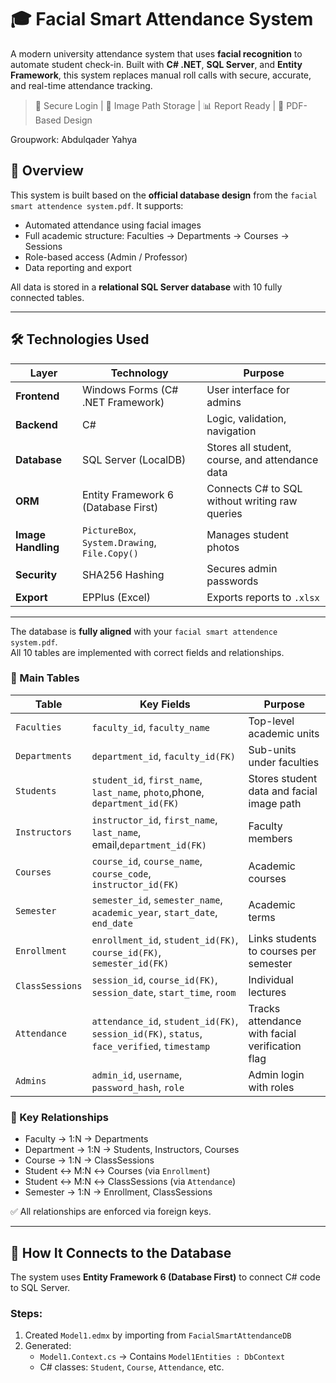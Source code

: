 # 🎓 Facial Smart Attendance System

A modern university attendance system that uses **facial recognition** to automate student check-in. Built with **C# .NET**, **SQL Server**, and **Entity Framework**, this system replaces manual roll calls with secure, accurate, and real-time attendance tracking.

> 🔐 Secure Login | 📸 Image Path Storage | 📊 Report Ready | 🧠 PDF-Based Design

Groupwork:
Abdulqader
Yahya

## 📂 Overview

This system is built based on the **official database design** from the `facial smart attendence system.pdf`. It supports:
- Automated attendance using facial images
- Full academic structure: Faculties → Departments → Courses → Sessions
- Role-based access (Admin / Professor)
- Data reporting and export

All data is stored in a **relational SQL Server database** with 10 fully connected tables.

---

## 🛠️ Technologies Used

| Layer | Technology | Purpose |
|------|-----------|--------|
| **Frontend** | Windows Forms (C# .NET Framework) | User interface for admins |
| **Backend** | C# | Logic, validation, navigation |
| **Database** | SQL Server (LocalDB) | Stores all student, course, and attendance data |
| **ORM** | Entity Framework 6 (Database First) | Connects C# to SQL without writing raw queries |
| **Image Handling** | `PictureBox`, `System.Drawing`, `File.Copy()` | Manages student photos |
| **Security** | SHA256 Hashing | Secures admin passwords |
| **Export** | EPPlus (Excel) | Exports reports to `.xlsx` |

---



The database is **fully aligned** with your `facial smart attendence system.pdf`.  
All 10 tables are implemented with correct fields and relationships.

### 🔢 Main Tables

| Table | Key Fields | Purpose |
|------|-----------|--------|
| `Faculties` | `faculty_id`, `faculty_name` | Top-level academic units |
| `Departments` | `department_id`, `faculty_id(FK)` | Sub-units under faculties |
| `Students` | `student_id`, `first_name`, `last_name`, `photo`,phone, `department_id(FK)` | Stores student data and facial image path |
| `Instructors` | `instructor_id`, `first_name`, `last_name`, email,`department_id(FK)` | Faculty members |
| `Courses` | `course_id`, `course_name`, `course_code`, `instructor_id(FK)` | Academic courses |
| `Semester` | `semester_id`, `semester_name`, `academic_year`, `start_date`, `end_date` | Academic terms |
| `Enrollment` | `enrollment_id`, `student_id(FK)`, `course_id(FK)`, `semester_id(FK)` | Links students to courses per semester |
| `ClassSessions` | `session_id`, `course_id(FK)`, `session_date`, `start_time`, `room` | Individual lectures |
| `Attendance` | `attendance_id`, `student_id(FK)`, `session_id(FK)`, `status`, `face_verified`, `timestamp` | Tracks attendance with facial verification flag |
| `Admins` | `admin_id`, `username`, `password_hash`, `role` | Admin login with roles |

### 🔗 Key Relationships
- Faculty → 1:N → Departments
- Department → 1:N → Students, Instructors, Courses
- Course → 1:N → ClassSessions
- Student ↔ M:N ↔ Courses (via `Enrollment`)
- Student ↔ M:N ↔ ClassSessions (via `Attendance`)
- Semester → 1:N → Enrollment, ClassSessions

✅ All relationships are enforced via foreign keys.

---

## 🔌 How It Connects to the Database

The system uses **Entity Framework 6 (Database First)** to connect C# code to SQL Server.

### Steps:
1. Created `Model1.edmx` by importing from `FacialSmartAttendanceDB`
2. Generated:
   - `Model1.Context.cs` → Contains `Model1Entities : DbContext`
   - C# classes: `Student`, `Course`, `Attendance`, etc.

